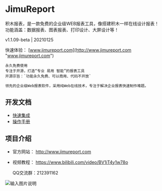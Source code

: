 # JimuReport

积木报表，是一款免费的企业级WEB报表工具，像搭建积木一样在线设计报表！功能涵盖：数据报表、图表报表、打印设计、大屏设计等！


v1.1.09-beta | 20210125

快速体验： [www.jimureport.com](http://www.jimureport.com "www.jimureport.com")


```
永久免费使用
专注于开源，打造“专业 易用 智能”的报表工具
开源宗旨：`功能永久免费、可以商用、代码不开放`

领先的企业级Web报表软件，采用纯Web在线技术，专注于解决企业报表快速制作难题。

```




开发文档
-----------------------------------

- [快速集成](http://report.jeecg.com/2078875)
- [操作手册](http://report.jeecg.com/1423422)






项目介绍
-----------------------------------

- 官方网站： http://www.jimureport.com
- 视频教程： https://www.bilibili.com/video/BV1iT4y1w78o



  QQ交流群：212391162

![输入图片说明](https://oscimg.oschina.net/oscnet/up-093c83cd5f01bbbd6021c97c74af3df07f8.png "在这里输入图片标题")
